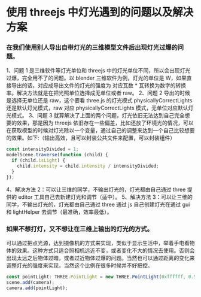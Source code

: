 # 使用 threejs 中灯光遇到的问题以及解决方案

### 在我们使用别人导出自带灯光的三维模型文件后出现灯光过爆的问题。

1、问题 1 是三维软件等灯光单位和 threejs 中的灯光单位不同，所以会出现灯光过爆，完全用不了的问题。以 blender 三维软件为例，灯光的单位是 W，如果直接导出的话，对应成导出文件的灯光的强度为 对应瓦数 \* 瓦转换为数字的转换率。解决方法就是在把光照单位选择成无单位或者 raw。
2、问题 2 导出的时候是选择无单位还是 raw，这个要看 three.js 的灯光模式 physicallyCorrectLights 还是默认灯光模式，raw 对应 physicallyCorrectLights 模式，无单位对应默认灯光模式。
3、问题 3 就算解决了上面的两个问题，灯光依旧无法达到自己完全想要的效果，那是因为 threejs 依旧存在一些偏差，比如还放了环境光的情况，可以在获取模型的时候对灯光除以一个变量，通过自己的调整来达到一个自己比较想要的效果。如下:（输出高效，且可以封装公共文件来配置，可以封装组件）

```javascript
const intensityDivided = 1;
modelScene.traverse(function (child) {
  if (child.isLight) {
    child.intensity = child.intensity / intensityDivided;
  }
});
```

4、解决方法 2：可以让三维的同学，不输出灯光的，灯光都由自己通过 three 提供的 editor 工具自己去新建灯光和调节（适中）。
5、解决方法 3：可以让三维的同学，不输出灯光的，灯光都由自己通过 three 通过 js 自己创建灯光在通过 gui 和 lightHelper 去调节（最准确，效率最低）。

### 如果不想打灯，又不想让在三维上输出的灯光的方式。

可以通过把点光源，达到摄像机的方式来实现，类似于显示生活中，举着手电看物体的效果。这种方式只适合照相机远近不变，或者变化不大的情况去使用。否则会出现太远之后物体过暗，或者过近物体过爆的问题。当然也可以通过距离的变化来调整灯光的强度来实现，当然这个比例在很多时候并不好把控。

```javascript
const pointLight: THREE.PointLight = new THREE.PointLight(0xffffff, 0.5);
scene.add(camera);
camera.add(pointLight);
```
